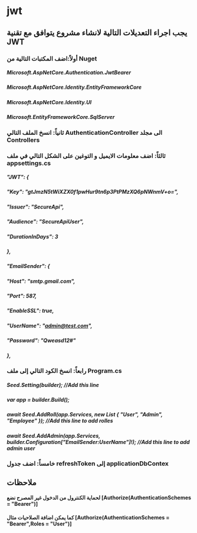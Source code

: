 # jwt

## يجب اجراء التعديلات التالية لانشاء مشروع يتوافق مع تقنية JWT  
###  أولاً:اضف المكتبات التالية من Nuget
##### Microsoft.AspNetCore.Authentication.JwtBearer
##### Microsoft.AspNetCore.Identity.EntityFrameworkCore
##### Microsoft.AspNetCore.Identity.UI
##### Microsoft.EntityFrameworkCore.SqlServer

### ثانياً: انسخ الملف التالي AuthenticationController الى مجلد Controllers

### ثالثاً: اضف معلومات الايميل و التوغين على الشكل التالي في ملف  appsettings.cs

##### "JWT": {
#####       "Key": "gtJmzN5tWiXZX0f1pwHur9tn6p3PtPMzXQ6pNWnmV+o=",
#####       "Issuer": "SecureApi",
#####       "Audience": "SecureApiUser",
#####       "DurationInDays": 3
#####     },
#####     "EmailSender": {
#####       "Host": "smtp.gmail.com",
#####       "Port": 587,
#####       "EnableSSL": true,
#####       "UserName": "admin@test.com",
#####       "Password": "Qweasd12#"
#####     },

### رابعاً: انسخ الكود التالي إلى ملف Program.cs 

##### Seed.Setting(builder);    //Add this line

##### var app = builder.Build();

##### await Seed.AddRoll(app.Services, new List<string> { "User", "Admin", "Employee" });   //Add this line to add rolles 
##### await Seed.AddAdmin(app.Services, builder.Configuration["EmailSender:UserName"]!);    //Add this line to add admin user

### خامساً: اضف جدول refreshToken إلى applicationDbContex

## ملاحظات
#### لحماية الكنترول من الدخول غير المصرح نضع  [Authorize(AuthenticationSchemes = "Bearer")]
#### كما يمكن اضافة الصلاحيات مثال [Authorize(AuthenticationSchemes = "Bearer",Roles = "User")]


